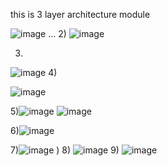 this is 3 layer architecture  module




![image](https://github.com/Ashwini-P9/BookMyShowApi/assets/126177292/ff3f4ecb-0062-465f-8ea1-a491c1f8ff04)
...
2)
![image](https://github.com/Ashwini-P9/BookMyShowApi/assets/126177292/5eccaefc-fac4-416f-bb1a-9ab6b4e09566)

3)
![image](https://github.com/Ashwini-P9/BookMyShowApi/assets/126177292/e11335e5-5f78-4945-844f-fca64c05acec)
4)


![image](https://github.com/Ashwini-P9/BookMyShowApi/assets/126177292/68472e30-4d6f-43c9-b2b2-97a8d6685765)

 

5)![image](https://github.com/Ashwini-P9/BookMyShowApi/assets/126177292/f95b632e-c78e-439d-ad28-efb690130f95)
![image](https://github.com/Ashwini-P9/BookMyShowApi/assets/126177292/50c90b21-5d0c-47e4-98cc-4f37a7ac55c5)


6)![image](https://github.com/Ashwini-P9/BookMyShowApi/assets/126177292/a589840b-88e9-4045-8f7d-79ec5c73ba34)

7)![image](https://github.com/Ashwini-P9/BookMyShowApi/assets/126177292/c72d2e9a-1ae4-4bd1-8a35-331cae39df58)
)
8)
![image](https://github.com/Ashwini-P9/BookMyShowApi/assets/126177292/2fe31e7b-2447-4413-8cb6-0d5cb74c7382)
 9)
 ![image](https://github.com/Ashwini-P9/BookMyShowApi/assets/126177292/d6680150-c045-435d-8246-35be31b66f54)


